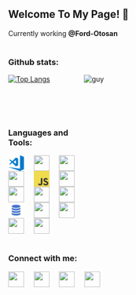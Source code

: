 ## Welcome To My Page! 👋

Currently working **@Ford-Otosan**
 <br> <br>
 
 
 ### Github stats:
[![Top Langs](https://github-readme-stats.vercel.app/api/top-langs/?username=efecanpinar&layout=compact&theme=dark)](https://github.com/efecanpinar/github-readme-stats) <img align="right" height="270px" alt="guy" width="350" src="https://i.pinimg.com/originals/e4/26/70/e426702edf874b181aced1e2fa5c6cde.gif" />
 <br> <br> <br> <br> <br>
 
### Languages and Tools:

<div>
<img align="center" src="https://raw.githubusercontent.com/github/explore/80688e429a7d4ef2fca1e82350fe8e3517d3494d/topics/visual-studio-code/visual-studio-code.png"  height="32" width="32" /> &nbsp; &nbsp;
<img align="center" src="https://user-images.githubusercontent.com/48981528/121355436-8dd79700-c938-11eb-80b9-ea0d908fd0ae.png" height="32" width="32" /> &nbsp; &nbsp;
<img align="center" src="https://user-images.githubusercontent.com/48981528/121355599-b495cd80-c938-11eb-9afe-081a36991912.png"  height="32" width="32" /> &nbsp; &nbsp;
<img align="center" src="https://user-images.githubusercontent.com/48981528/121355809-f0309780-c938-11eb-82a4-d85548fd1c22.png"  height="32" width="32" /> &nbsp; &nbsp;
<img align="center" src="https://raw.githubusercontent.com/github/explore/80688e429a7d4ef2fca1e82350fe8e3517d3494d/topics/javascript/javascript.png"  height="32" width="32" /> &nbsp; &nbsp; 
  <img align="center" src="https://user-images.githubusercontent.com/48981528/121356190-4dc4e400-c939-11eb-9669-42b38d84791c.png"  height="32" width="32" /> &nbsp; &nbsp;
<img align="center" src="https://cdn.icon-icons.com/icons2/2107/PNG/512/file_type_vue_icon_130078.png"  height="32" width="32" /> &nbsp; &nbsp;
<img align="center" src="https://nodejs.org/static/images/logos/nodejs-new-pantone-black.svg"  height="32" width="32" /> &nbsp; &nbsp;
<img align="center" src="https://cdn.icon-icons.com/icons2/2415/PNG/512/csharp_original_logo_icon_146578.png"  height="32" width="32" /> &nbsp; &nbsp;
<img align="center" src="https://raw.githubusercontent.com/github/explore/80688e429a7d4ef2fca1e82350fe8e3517d3494d/topics/sql/sql.png"  height="32" width="32" /> &nbsp; &nbsp;
<img align="center" src="https://cdn.icon-icons.com/icons2/2415/PNG/512/postgresql_plain_logo_icon_146389.png"  height="32" width="32" /> &nbsp; &nbsp;
<img align="center" src="https://cdn.icon-icons.com/icons2/2415/PNG/512/mongodb_plain_wordmark_logo_icon_146423.png"  height="32" width="32" /> &nbsp; &nbsp;
<img align="center" src="https://cdn.icon-icons.com/icons2/2107/PNG/512/file_type_gitlab_icon_130579.png"  height="32" width="32" /> &nbsp; &nbsp;
<img align="center" src="https://cdn.icon-icons.com/icons2/2415/PNG/512/git_original_wordmark_logo_icon_146510.png"  height="32" width="32" /> &nbsp; &nbsp;
</div> <br>

### Connect with me:

<div>
<a href="https://www.linkedin.com/in/efecanpinar" target="blank"><img align="center" src="https://cdn.jsdelivr.net/npm/simple-icons@v5/icons/linkedin.svg" height="32" width="32" /></a> &nbsp; &nbsp;
<a href="https://www.instagram.com/efecanpinar/" target="blank"><img align="center" src="https://cdn.jsdelivr.net/npm/simple-icons@v5/icons/instagram.svg"  height="32" width="32" /></a> &nbsp; &nbsp;
<a href="https://twitter.com/efecanpinar" target="blank"><img align="center" src="https://cdn.jsdelivr.net/npm/simple-icons@v5/icons/twitter.svg" height="32" width="32" /></a> &nbsp; &nbsp;
<a href="https://github.com/efecanpinar" target="blank"><img align="center" src="https://cdn.jsdelivr.net/npm/simple-icons@v5/icons/github.svg" height="32" width="32" /></a>
</div>


